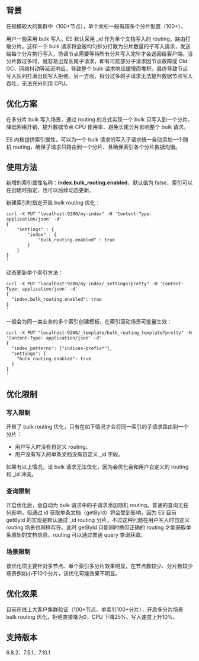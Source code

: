 ## 背景
在规模较大的集群中（100+节点），单个索引一般有超多个分片配置（100+）。

用户一般采用 bulk 写入，ES 默认采用 \_id 作为单个文档写入的 routing，路由打散分片。这样一个 bulk 请求将会被均匀拆分打散为分片数量的子写入请求，发送给每个分片执行写入，协调节点需要等待所有分片写入完毕才会返回给客户端。当分片数过多时，就容易出现长尾子请求，即有可能部分子请求因节点故障或 Old GC、网络抖动等延迟响应，导致整个 bulk 请求响应缓慢而堆积，最终导致节点写入队列打满出现写入拒绝。另一方面，拆分过多的子请求无法提升数据节点写入吞吐，无法充分利用 CPU。

## 优化方案
在多分片 bulk 写入场景，通过 routing 的方式实现一个 bulk 只写入到一个分片，降低网络开销、提升数据节点 CPU 使用率、避免长尾分片影响整个 bulk 请求。

ES 内核提供索引属性，可以为一个 bulk 请求的写入子请求统一自动添加一个随机 routing，确保子请求只路由到一个分片、且确保索引各个分片数据均衡。

## 使用方法
新增的索引属性名称：**index.bulk_routing.enabled**，默认值为 false，索引可以在创建时指定，也可以后续动态更新。

新建索引时指定开启 bulk routing 优化：
```
curl -X PUT "localhost:9200/my-index" -H 'Content-Type: application/json' -d'
{
    "settings" : {
        "index" : {
            "bulk_routing.enabled" : true
        }
    }
}
'
```
动态更新单个索引方法：
```
curl -X PUT "localhost:9200/my-index/_settings?pretty" -H 'Content-Type: application/json' -d'
{
  "index.bulk_routing.enabled": true
}
'
```
一般会为同一类业务的多个索引创建模板，在索引滚动场景可批量生效：
```
curl -X PUT "localhost:9200/_template/bulk_routing_template?pretty" -H 'Content-Type: application/json' -d'
{
  "index_patterns": ["indices-prefix*"],
  "settings": {
    "bulk_routing.enabled": true
  }
}
'
```

## 优化限制
### 写入限制
开启了 bulk routing 优化，只有在如下情况才会将同一索引的子请求路由到一个分片：
- 用户写入时没有自定义 routing。
- 用户没有写入的单条文档没有自定义 \_id 字段。

如果有以上情况，该 bulk 请求无法优化，因为会优化会和用户自定义的 routing 和 \_id 冲突。

### 查询限制
开启优化后，会自动为 bulk 请求中的子请求添加随机 routing。普通的查询无任何影响，但通过 id 获取单条文档（getById）将会受到影响，因为 ES 目前 getById 的实现是默认通过 \_id routing 分片。不过这种问题在用户写入时自定义 routing 场景也同样存在。此时 getById 只能同时携带正确的 routing 才能获取单条原始的文档信息，routing 可以通过普通 query 查询获取。

### 场景限制
该优化项主要针对多节点、单个索引多分片效果明显，在节点数较少、分片数较少场景例如小于10个分片，该优化可能效果不明显。

## 优化效果
目前在线上大客户集群验证（100+节点、单索引100+分片），开启多分片场景 bulk routing 优化，拒绝直接降为0，CPU 下降25%，写入速度上升10%。

## 支持版本
6.8.2、7.5.1、7.10.1

 
